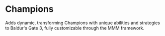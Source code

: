 # Champions
Adds dynamic, transforming Champions with unique abilities and strategies to Baldur's Gate 3, fully customizable through the MMM framework.
